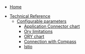 * [Home](/)
<!-- markdown-link-check-disable -->
* [Technical Reference](/05-technical-reference/README.md)
  * [Configurable parameters](/05-technical-reference/00-configuration-parameters/README.md)
    * [Application Connector chart](/05-technical-reference/00-configuration-parameters/ac-01-application-connector-chart.md)
    * [Ory limitations](/05-technical-reference/00-configuration-parameters/apix-01-ory-limitations.md)
    * [ORY chart](/05-technical-reference/00-configuration-parameters/apix-02-ory-chart.md)
    * [Connection with Compass](/05-technical-reference/00-configuration-parameters/ra-01-connection-with-compass.md)
    * [Istio](/istio/user/03-technical-reference/configuration-parameters/01-10-istio-controller-parameters.md)
<!-- markdown-link-check-enable -->
